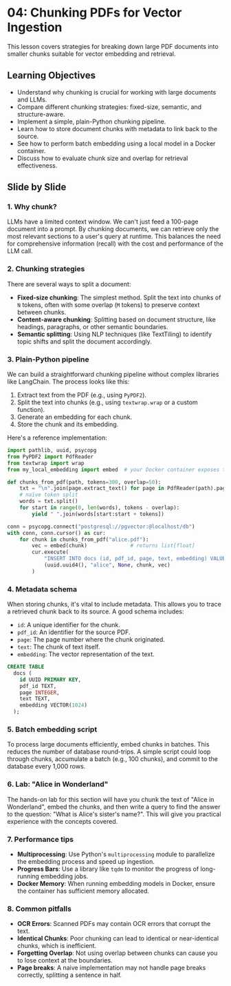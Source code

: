 # 04: Chunking PDFs for Vector Ingestion

This lesson covers strategies for breaking down large PDF documents into smaller chunks suitable for vector embedding and retrieval.

## Learning Objectives

- Understand why chunking is crucial for working with large documents and LLMs.
- Compare different chunking strategies: fixed-size, semantic, and structure-aware.
- Implement a simple, plain-Python chunking pipeline.
- Learn how to store document chunks with metadata to link back to the source.
- See how to perform batch embedding using a local model in a Docker container.
- Discuss how to evaluate chunk size and overlap for retrieval effectiveness.

## Slide by Slide

### 1. Why chunk?

LLMs have a limited context window. We can't just feed a 100-page document into a prompt. By chunking documents, we can retrieve only the most relevant sections to a user's query at runtime. This balances the need for comprehensive information (recall) with the cost and performance of the LLM call.

### 2. Chunking strategies

There are several ways to split a document:

- **Fixed-size chunking**: The simplest method. Split the text into chunks of `N` tokens, often with some overlap (`M` tokens) to preserve context between chunks.
- **Content-aware chunking**: Splitting based on document structure, like headings, paragraphs, or other semantic boundaries.
- **Semantic splitting**: Using NLP techniques (like TextTiling) to identify topic shifts and split the document accordingly.

### 3. Plain-Python pipeline

We can build a straightforward chunking pipeline without complex libraries like LangChain. The process looks like this:

1.  Extract text from the PDF (e.g., using `PyPDF2`).
2.  Split the text into chunks (e.g., using `textwrap.wrap` or a custom function).
3.  Generate an embedding for each chunk.
4.  Store the chunk and its embedding.

Here's a reference implementation:

```python
import pathlib, uuid, psycopg
from PyPDF2 import PdfReader
from textwrap import wrap
from my_local_embedding import embed  # your Docker container exposes this

def chunks_from_pdf(path, tokens=300, overlap=50):
    txt = "\n".join(page.extract_text() for page in PdfReader(path).pages)
    # naïve token split
    words = txt.split()
    for start in range(0, len(words), tokens - overlap):
        yield " ".join(words[start:start + tokens])

conn = psycopg.connect("postgresql://pgvector:@localhost/db")
with conn, conn.cursor() as cur:
    for chunk in chunks_from_pdf("alice.pdf"):
        vec = embed(chunk)              # returns list[float]
        cur.execute(
            "INSERT INTO docs (id, pdf_id, page, text, embedding) VALUES (%s,%s,%s,%s,%s)",
            (uuid.uuid4(), "alice", None, chunk, vec)
        )
```

### 4. Metadata schema

When storing chunks, it's vital to include metadata. This allows you to trace a retrieved chunk back to its source. A good schema includes:

- `id`: A unique identifier for the chunk.
- `pdf_id`: An identifier for the source PDF.
- `page`: The page number where the chunk originated.
- `text`: The chunk of text itself.
- `embedding`: The vector representation of the text.

```sql
CREATE TABLE
  docs (
    id UUID PRIMARY KEY,
    pdf_id TEXT,
    page INTEGER,
    text TEXT,
    embedding VECTOR(1024)
  );
```

### 5. Batch embedding script

To process large documents efficiently, embed chunks in batches. This reduces the number of database round-trips. A simple script could loop through chunks, accumulate a batch (e.g., 100 chunks), and commit to the database every 1,000 rows.

### 6. Lab: "Alice in Wonderland"

The hands-on lab for this section will have you chunk the text of "Alice in Wonderland", embed the chunks, and then write a query to find the answer to the question: "What is Alice's sister's name?". This will give you practical experience with the concepts covered.

### 7. Performance tips

- **Multiprocessing**: Use Python's `multiprocessing` module to parallelize the embedding process and speed up ingestion.
- **Progress Bars**: Use a library like `tqdm` to monitor the progress of long-running embedding jobs.
- **Docker Memory**: When running embedding models in Docker, ensure the container has sufficient memory allocated.

### 8. Common pitfalls

- **OCR Errors**: Scanned PDFs may contain OCR errors that corrupt the text.
- **Identical Chunks**: Poor chunking can lead to identical or near-identical chunks, which is inefficient.
- **Forgetting Overlap**: Not using overlap between chunks can cause you to lose context at the boundaries.
- **Page breaks**: A naive implementation may not handle page breaks correctly, splitting a sentence in half.
